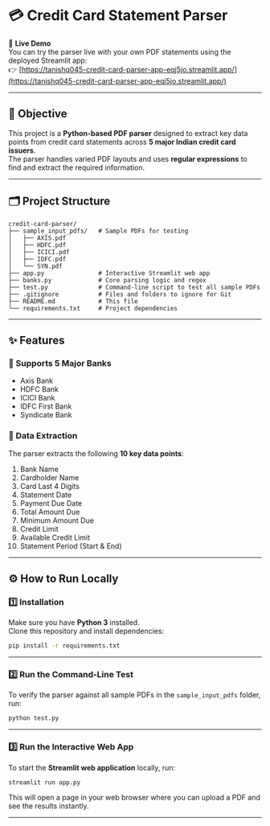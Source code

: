 # 💳 Credit Card Statement Parser

🚀 **Live Demo**  
You can try the parser live with your own PDF statements using the deployed Streamlit app:  
👉 [https://tanishq045-credit-card-parser-app-eqj5jo.streamlit.app/](https://tanishq045-credit-card-parser-app-eqj5jo.streamlit.app/)

---

## 🎯 Objective
This project is a **Python-based PDF parser** designed to extract key data points from credit card statements across **5 major Indian credit card issuers**.  
The parser handles varied PDF layouts and uses **regular expressions** to find and extract the required information.

---

## 🗂️ Project Structure

```
credit-card-parser/
├── sample_input_pdfs/   # Sample PDFs for testing
│   ├── AXIS.pdf
│   ├── HDFC.pdf
│   ├── ICICI.pdf
│   ├── IDFC.pdf
│   └── SYN.pdf
├── app.py               # Interactive Streamlit web app
├── banks.py             # Core parsing logic and regex
├── test.py              # Command-line script to test all sample PDFs
├── .gitignore           # Files and folders to ignore for Git
├── README.md            # This file
└── requirements.txt     # Project dependencies
```

---

## ✨ Features

### 🔹 Supports 5 Major Banks
- Axis Bank  
- HDFC Bank  
- ICICI Bank  
- IDFC First Bank  
- Syndicate Bank  

### 🔹 Data Extraction
The parser extracts the following **10 key data points**:
1. Bank Name  
2. Cardholder Name  
3. Card Last 4 Digits  
4. Statement Date  
5. Payment Due Date  
6. Total Amount Due  
7. Minimum Amount Due  
8. Credit Limit  
9. Available Credit Limit  
10. Statement Period (Start & End)

---

## ⚙️ How to Run Locally

### 1️⃣ Installation
Make sure you have **Python 3** installed.  
Clone this repository and install dependencies:

```bash
pip install -r requirements.txt
```

---

### 2️⃣ Run the Command-Line Test
To verify the parser against all sample PDFs in the `sample_input_pdfs` folder, run:

```bash
python test.py
```

---

### 3️⃣ Run the Interactive Web App
To start the **Streamlit web application** locally, run:

```bash
streamlit run app.py
```

This will open a page in your web browser where you can upload a PDF and see the results instantly.

---
